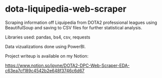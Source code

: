 # dota-liquipedia-web-scraper
Scraping information off Liquipedia from DOTA2 professional leagues using BeautifulSoup and saving to CSV files for further statistical analysis.

Libraries used: pandas, bs4, csv, requests

Data vizualizations done using PowerBI.

Project writeup is available on my Notion:

https://www.notion.so/jpyne/DOTA2-DPC-Web-Scraper-EDA-c63ea7cf189c4542b2e648f3746c6d67
